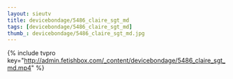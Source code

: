 ```yaml
--- 
layout: sieutv
title: devicebondage/5486_claire_sgt_md
tags: [devicebondage/5486_claire_sgt_md]
thumb_: devicebondage/5486_claire_sgt_md.jpg
---
```

{% include tvpro key="http://admin.fetishbox.com/_content/devicebondage/5486_claire_sgt_md.mp4" %} 
